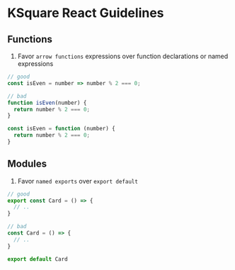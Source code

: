# KSquare React Guidelines

## Functions
1. Favor `arrow functions` expressions over function declarations or named expressions
```js
// good
const isEven = number => number % 2 === 0;

// bad
function isEven(number) {
  return number % 2 === 0;
}

const isEven = function (number) {
  return number % 2 === 0;
}
```

## Modules

1. Favor `named exports` over `export default`
```js
// good
export const Card = () => {
  // ..
}

// bad
const Card = () => {
  // ..
}

export default Card
```
